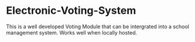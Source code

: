# Electronic-Voting-System
This is a well developed Voting Module that can be intergrated into a school management system. Works well when locally hosted.
